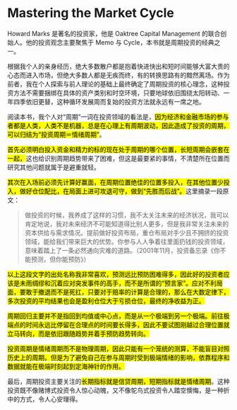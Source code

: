 # Mastering the Market Cycle

Howard Marks 是著名的投资家，他是 Oaktree Capital Management 的联合创始人。他的投资观念主要聚焦于 Memo 与 Cycle，本书就是周期投资的经典之一。

根据我个人的亲身经历，绝大多数散户都是抱着快进快出和短时间能够大富大贵的心态而进入市场，但绝大多数人都是无疾而终，有的转换思路有的黯然离场。作为前者，我在个人探索与前人理论的基础上最终确定了周期投资的核心理念，这种投资方法不需要捆绑在具体的资产类别和时空环境，只要地球依旧围绕太阳转动、一年四季依旧更替，这种循环发展周而复始的投资方法就永远有一席之地。

阅读本书，我个人对“周期”一词在投资领域的看法是，<mark>因为经济和金融市场的参与者都是人类，人类不是机器，总是在心理上有周期波动，因此造成了投资的周期，可以归结为“投资周期＝情绪周期”</mark>。

<mark>首先必须明白投入资金和精力的标的现在处于周期的哪个位置，长短周期会嵌套在一起，</mark>这也给识别周期趋势带来了困难，但这是最要紧的事情，不清楚所在位置而研究其他问题就属于是避重就轻。

<mark>其次在入场前必须先计算好赢面，在周期位置绝佳的位置多投入，在其他位置少投入，做好仓位配比，在局面上进可攻退可守，做到“先胜而后战”。</mark>这里摘录一段原文：

> 做投资的时候，我养成了这样的习惯，我不太关注未来的经济状况，我可以肯定地说，我对未来经济不可能知道得比别人更多，但是我非常关注未来的资本供给与需求情况。提前做好投资布局，重仓布局对手少且不拥挤的投资领域，能给我们带来巨大的优势。你参与人人争着往里面扔钱的投资领域，意味着踏上了一条必然通向灾难的道路。（2001年11月，投资备忘录《你不能预测，但你能预防》）

<mark>以上这段文字的出处名称我非常喜欢，预测远比预防困难得多，因此好的投资者应该是未雨绸缪和沉着应对突发事件的高手，而不是所谓的“预言家”。应对不利局面，要敢于撤退而不是死扛，只要对于赔率的计算是合理的，那么在大数定律下，多次投资的平均结果也会是盈利仓位大于亏损仓位，最终的净收益为正。</mark>

<mark>周期回归主要并不是指回到均值或中心点，而是从一个极端到另一个极端。前往极端点的时间永远比停留在合理点的时间要长得多，因此不要试图刚越过合理位置就立马转向，而是依旧跟随趋势并着手预防趋势转向。</mark>

<mark>投资周期是情绪周期而不是物理周期，因此只能有一个笼统的测算，不能盲目对照历史上的周期。但是为了避免自己在参与周期时受到极端情绪的影响，依靠程序和数据就能在极端时刻起到定海神针的作用。</mark>

最后，周期投资主要关注的<mark>长期指标就是信贷周期，短期指标就是情绪周期</mark>。这种投资既不像赌博式投资令人惊心动魄，又不像鸵鸟式投资令人踏空懊悔，是一种折中的方式，令人心安理得。